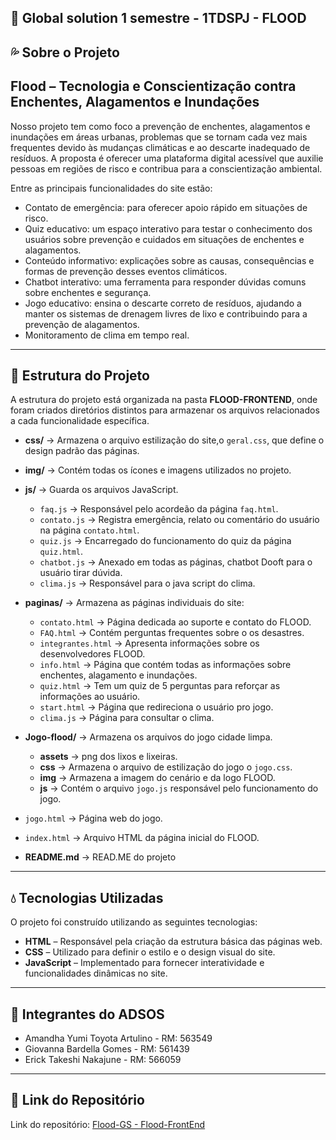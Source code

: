 ## 🏡 Global solution 1 semestre - 1TDSPJ - FLOOD

## 💦 Sobre o Projeto
## Flood – Tecnologia e Conscientização contra Enchentes, Alagamentos e Inundações
Nosso projeto tem como foco a prevenção de enchentes, alagamentos e inundações em áreas urbanas, problemas que se tornam cada vez mais frequentes devido às mudanças climáticas e ao descarte inadequado de resíduos.
A proposta é oferecer uma plataforma digital acessível que auxilie pessoas em regiões de risco e contribua para a conscientização ambiental.

Entre as principais funcionalidades do site estão:
- Contato de emergência: para oferecer apoio rápido em situações de risco.
- Quiz educativo: um espaço interativo para testar o conhecimento dos usuários sobre prevenção e cuidados em situações de enchentes e alagamentos.
- Conteúdo informativo: explicações sobre as causas, consequências e formas de prevenção desses eventos climáticos.
- Chatbot interativo: uma ferramenta para responder dúvidas comuns sobre enchentes e segurança.
- Jogo educativo: ensina o descarte correto de resíduos, ajudando a manter os sistemas de drenagem livres de lixo e contribuindo para a prevenção de alagamentos.
- Monitoramento de clima em tempo real.
  
---

## 📁 Estrutura do Projeto  
A estrutura do projeto está organizada na pasta **FLOOD-FRONTEND**, onde foram criados diretórios distintos para armazenar os arquivos relacionados a cada funcionalidade específica.

- **css/** → Armazena o arquivo estilização do site,o `geral.css`, que define o design padrão das páginas.

- **img/** → Contém todas os ícones e imagens utilizados no projeto.
  
- **js/** → Guarda os arquivos JavaScript.
    - `faq.js` → Responsável pelo acordeão da página `faq.html`.  
    - `contato.js` → Registra emergência, relato ou comentário do usuário na página `contato.html`.  
    - `quiz.js` → Encarregado do funcionamento do quiz da página `quiz.html`.
    - `chatbot.js` → Anexado em todas as páginas, chatbot Dooft para o usuário tirar dúvida.
    - `clima.js` →  Responsável para o java script do clima.
 
- **paginas/** → Armazena as páginas individuais do site:
    - `contato.html` → Página dedicada ao suporte e contato do FLOOD.
    - `FAQ.html` → Contém perguntas frequentes sobre o os desastres.  
    - `integrantes.html` → Apresenta informações sobre os desenvolvedores FLOOD.  
    - `info.html` → Página que contém todas as informações sobre enchentes, alagamento e inundações.
    - `quiz.html` → Tem um quiz de 5 perguntas para reforçar as informações ao usuário.
    - `start.html` → Página que redireciona o usuário pro jogo.
    - `clima.js` → Página para  consultar o clima.

- **Jogo-flood/** → Armazena os arquivos do jogo cidade limpa.
   - **assets** → png dos lixos e lixeiras.
   - **css** → Armazena o arquivo de estilização do jogo o `jogo.css`.
   - **img** → Armazena a imagem do cenário e da logo FLOOD.
   - **js** → Contém o arquivo `jogo.js` responsável pelo funcionamento do jogo.
 - `jogo.html` → Página web do jogo.

- `index.html` → Arquivo HTML da página inicial do FLOOD.

- **README.md** → READ.ME do projeto

---

## 💧 Tecnologias Utilizadas
O projeto foi construído utilizando as seguintes tecnologias:
- **HTML** – Responsável pela criação da estrutura básica das páginas web.
- **CSS** – Utilizado para definir o estilo e o design visual do site.
- **JavaScript** – Implementado para fornecer interatividade e funcionalidades dinâmicas no site.

---

## 👥 Integrantes do ADSOS
- Amandha Yumi Toyota Artulino - RM: 563549
- Giovanna Bardella Gomes - RM: 561439
- Erick Takeshi Nakajune - RM: 566059

---

## 🔗 Link do Repositório
Link do repositório: [Flood-GS - Flood-FrontEnd](https://github.com/Flood-GS/Flood-FrontEnd.git)